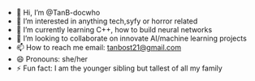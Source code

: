 - 👋 Hi, I’m @TanB-docwho
- 👀 I’m interested in anything tech,syfy or horror related
- 🌱 I’m currently learning C++, how to build neural networks
- 💞️ I’m looking to collaborate on innovate AI/machine learning projects
- 📫 How to reach me email: tanbost21@gmail.com
- 😄 Pronouns: she/her
- ⚡ Fun fact: I am the younger sibling but tallest of all my family

<!---
TanB-docwho/TanB-docwho is a ✨ special ✨ repository because its `README.md` (this file) appears on your GitHub profile.
You can click the Preview link to take a look at your changes.
--->
